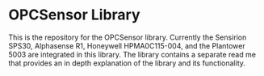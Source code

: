 # OPCSensor Library
This is the repository for the OPCSensor library. Currently the Sensirion SPS30, Alphasense R1, Honeywell HPMA0C115-004, and the Plantower 5003 are integrated in this library.
The library contains a separate read me that provides an in depth explanation of the library and its functionality.
